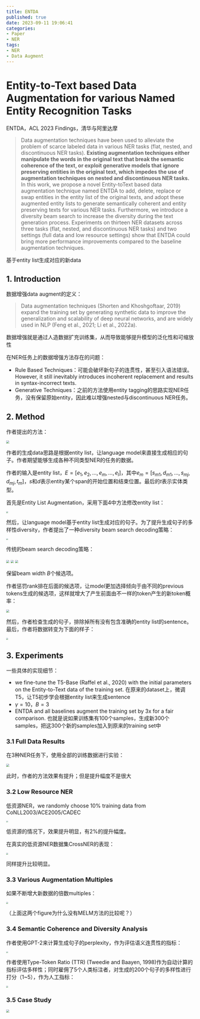 ```yaml
---
title: ENTDA
published: true
date: 2023-09-11 19:06:41
categories:
- Paper
- NER
tags:
- NER
- Data Augment
---
```


# Entity-to-Text based Data Augmentation for various Named Entity Recognition Tasks

ENTDA，ACL 2023 Findings，清华与阿里达摩

> Data augmentation techniques have been used to alleviate the problem of scarce labeled data in various NER tasks (flat, nested, and discontinuous NER tasks). **Existing augmentation techniques either manipulate the words in the original text that break the semantic coherence of the text, or exploit generative models that ignore preserving entities in the original text, which impedes the use of augmentation techniques on nested and discontinuous NER tasks.** In this work, we propose a novel Entity-toText based data augmentation technique named ENTDA to add, delete, replace or swap entities in the entity list of the original texts, and adopt these augmented entity lists to generate semantically coherent and entity preserving texts for various NER tasks. Furthermore, we introduce a diversity beam search to increase the diversity during the text generation process. Experiments on thirteen NER datasets across three tasks (flat, nested, and discontinuous NER tasks) and two settings (full data and low resource settings) show that ENTDA could bring more performance improvements compared to the baseline augmentation techniques.

基于entity list生成对应的新data

<!--more-->

## 1. Introduction

数据增强data augment的定义：

> Data augmentation techniques (Shorten and Khoshgoftaar, 2019) expand the training set by generating synthetic data to improve the generalization and scalability of deep neural networks, and are widely used in NLP (Feng et al., 2021; Li et al., 2022a).

数据增强就是通过人造数据扩充训练集，从而导致能够提升模型的泛化性和可缩放性

在NER任务上的数据增强方法存在的问题：

- Rule Based Techniques：可能会破坏新句子的连贯性，甚至引入语法错误。However, it still inevitably introduces incoherent replacement and results in syntax-incorrect texts.
- Generative Techniques：之前的方法使用entity tagging的思路实现NER任务，没有保留原始entity，因此难以增强nested与discontinuous NER任务。

## 2. Method

作者提出的方法：

<img src="https://lxy-blog-pics.oss-cn-beijing.aliyuncs.com/asssets/image-20230911191701967.png"   style="zoom:50%;" />

作者的生成data思路是根据entity list，让language model来直接生成相应的句子。作者期望能够生成各种不同类型NER的任务的数据。

作者的输入是entity list，$E = [e_1, e_2, \dots, e_m, \dots, e_l]$，其中$e_m= [s_{m1}, d_{m1}, ..., s_{mj}, d_{mj}, t_m]$，$s$和$d$表示entity某个span的开始位置和结束位置。最后的$t$表示实体类型。

首先是Entity List Augmentation，采用下面4中方法修改entity list：

<img src="https://lxy-blog-pics.oss-cn-beijing.aliyuncs.com/asssets/image-20230911191837370.png"  style="zoom:30%;" />

然后，让language model基于entity list生成对应的句子。为了提升生成句子的多样性diversity，作者提出了一种diversity beam search decoding策略：

<img src="https://lxy-blog-pics.oss-cn-beijing.aliyuncs.com/asssets/image-20230911191955856.png"  style="zoom:30%;" />

传统的beam search decoding策略：

<img src="https://lxy-blog-pics.oss-cn-beijing.aliyuncs.com/asssets/image-20230911192059860.png"  style="zoom:50%;" />

<img src="https://lxy-blog-pics.oss-cn-beijing.aliyuncs.com/asssets/image-20230911192121040.png"   style="zoom:50%;" />

<img src="https://lxy-blog-pics.oss-cn-beijing.aliyuncs.com/asssets/image-20230911192323174.png"   style="zoom:50%;" />

保留beam width $B$个候选项。

作者惩罚rank排在后面的候选项，让model更加选择倾向于由不同的previous tokens生成的候选项，这样就增大了产生前面由不一样的token产生的新token概率：

<img src="https://lxy-blog-pics.oss-cn-beijing.aliyuncs.com/asssets/image-20230911192440850.png"   style="zoom:50%;" />

然后，作者检查生成的句子，排除掉所有没有包含准确的entity list的sentence。最后，作者将数据转变为下面的样子：

<img src="https://lxy-blog-pics.oss-cn-beijing.aliyuncs.com/asssets/image-20230911192635925.png"   style="zoom:30%;" />

## 3. Experiments

一些具体的实现细节：

- we fine-tune the T5-Base (Raffel et al., 2020) with the initial parameters on the Entity-to-Text data of the training set. 在原来的dataset上，微调T5，让T5初步学会根据entity list来生成sentence
- $\gamma = 10$，$B = 3$
- ENTDA and all baselines augment the training set by 3x for a fair comparison. 也就是说如果训练集有100个samples，生成新300个samples，把这300个新的samples加入到原来的training set中

### 3.1 Full Data Results

在3种NER任务下，使用全部的训练数据进行实验：

<img src="https://lxy-blog-pics.oss-cn-beijing.aliyuncs.com/asssets/image-20230911193010932.png"   style="zoom:50%;" />

此时，作者的方法效果有提升；但是提升幅度不是很大

### 3.2 Low Resource NER

低资源NER，we randomly choose 10% training data from CoNLL2003/ACE2005/CADEC

<img src="https://lxy-blog-pics.oss-cn-beijing.aliyuncs.com/asssets/image-20230911193116491.png"  style="zoom:30%;" />

低资源的情况下，效果提升明显，有$2$%的提升幅度。

在真实的低资源NER数据集CrossNER的表现：

<img src="https://lxy-blog-pics.oss-cn-beijing.aliyuncs.com/asssets/image-20230911193212164.png"   style="zoom:30%;" />

同样提升比较明显。

### 3.3 Various Augmentation Multiples

如果不断增大新数据的倍数multiples：

<img src="https://lxy-blog-pics.oss-cn-beijing.aliyuncs.com/asssets/image-20230911193348335.png"   style="zoom:30%;" />

（上面这两个figure为什么没有MELM方法的比较呢？）

### 3.4 Semantic Coherence and Diversity Analysis

作者使用GPT-2来计算生成句子的perplexity，作为评估语义连贯性的指标：

<img src="https://lxy-blog-pics.oss-cn-beijing.aliyuncs.com/asssets/image-20230911193532109.png"   style="zoom:30%;" />

作者使用Type-Token Ratio (TTR) (Tweedie and Baayen, 1998)作为自动计算的指标评估多样性；同时雇佣了5个人类标注者，对生成的200个句子的多样性进行打分（$1$~$5$），作为人工指标：

<img src="https://lxy-blog-pics.oss-cn-beijing.aliyuncs.com/asssets/image-20230911193946471.png"   style="zoom:30%;" />

### 3.5 Case Study

<img src="https://lxy-blog-pics.oss-cn-beijing.aliyuncs.com/asssets/image-20230911194043792.png"  style="zoom:50%;" />
